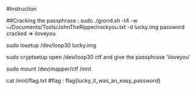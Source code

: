 #Instruction


##Cracking the passphrase : 
	sudo ./grond.sh -t4 -w ~/Documents/Tools/JohnTheRipper/rockyou.txt -d lucky.img
	password cracked => iloveyou

sudo losetup /dev/loop30 lucky.img

sudo cryptsetup open /dev/loop30 ctf and give the passphrase 'iloveyou'

sudo mount /dev/mapper/ctf /mnt

cat /mnt/flag.txt 
#flag : flag{lucky_it_was_an_easy_password}